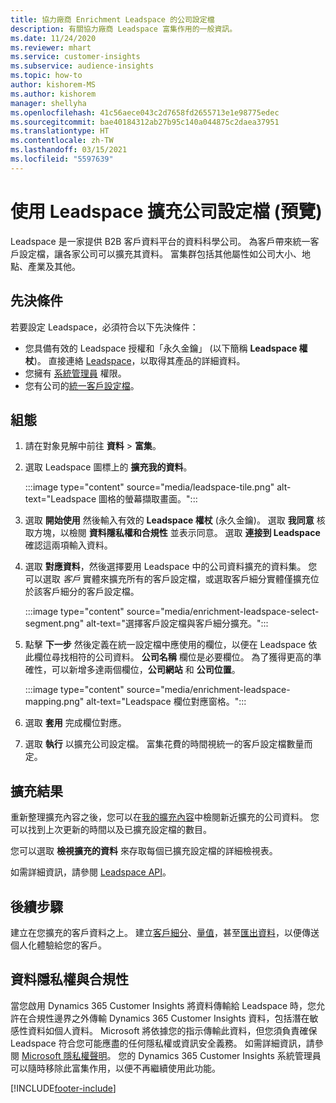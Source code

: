 ```yaml
---
title: 協力廠商 Enrichment Leadspace 的公司設定檔
description: 有關協力廠商 Leadspace 富集作用的一般資訊。
ms.date: 11/24/2020
ms.reviewer: mhart
ms.service: customer-insights
ms.subservice: audience-insights
ms.topic: how-to
author: kishorem-MS
ms.author: kishorem
manager: shellyha
ms.openlocfilehash: 41c56aece043c2d7658fd2655713e1e98775edec
ms.sourcegitcommit: bae40184312ab27b95c140a044875c2daea37951
ms.translationtype: HT
ms.contentlocale: zh-TW
ms.lasthandoff: 03/15/2021
ms.locfileid: "5597639"
---
```

# <a name="enrichment-of-company-profiles-with-leadspace-preview"></a>使用 Leadspace 擴充公司設定檔 (預覽)

Leadspace 是一家提供 B2B 客戶資料平台的資料科學公司。 為客戶帶來統一客戶設定檔，讓各家公司可以擴充其資料。 富集群包括其他屬性如公司大小、地點、產業及其他。

## <a name="prerequisites"></a>先決條件

若要設定 Leadspace，必須符合以下先決條件：

- 您具備有效的 Leadspace 授權和「永久金鑰」 (以下簡稱 **Leadspace 權杖**)。 直接連絡 [Leadspace](https://www.leadspace.com/products/leadspace-on-demand/)，以取得其產品的詳細資料。
- 您擁有 [系統管理員](permissions.md#administrator) 權限。
- 您有公司的[統一客戶設定檔](customer-profiles.md)。

## <a name="configuration"></a>組態

1. 請在對象見解中前往 **資料** > **富集**。

1. 選取 Leadspace 圖標上的 **擴充我的資料**。

   :::image type="content" source="media/leadspace-tile.png" alt-text="Leadspace 圖格的螢幕擷取畫面。":::

1. 選取 **開始使用** 然後輸入有效的 **Leadspace 權杖** (永久金鑰)。 選取 **我同意** 核取方塊，以檢閱 **資料隱私權和合規性** 並表示同意。 選取 **連接到 Leadspace** 確認這兩項輸入資料。

1. 選取 **對應資料**，然後選擇要用 Leadspace 中的公司資料擴充的資料集。 您可以選取 *客戶* 實體來擴充所有的客戶設定檔，或選取客戶細分實體僅擴充位於該客戶細分的客戶設定檔。

   :::image type="content" source="media/enrichment-leadspace-select-segment.png" alt-text="選擇客戶設定檔與客戶細分擴充。":::

1. 點擊 **下一步** 然後定義在統一設定檔中應使用的欄位，以便在 Leadspace 依此欄位尋找相符的公司資料。 **公司名稱** 欄位是必要欄位。 為了獲得更高的準確性，可以新增多達兩個欄位，**公司網站** 和 **公司位置**。

   :::image type="content" source="media/enrichment-leadspace-mapping.png" alt-text="Leadspace 欄位對應窗格。":::
   
1. 選取 **套用** 完成欄位對應。

1. 選取 **執行** 以擴充公司設定檔。 富集花費的時間視統一的客戶設定檔數量而定。

## <a name="enrichment-results"></a>擴充結果

重新整理擴充內容之後，您可以在[我的擴充內容](enrichment-hub.md)中檢閱新近擴充的公司資料。 您可以找到上次更新的時間以及已擴充設定檔的數目。

您可以選取 **檢視擴充的資料** 來存取每個已擴充設定檔的詳細檢視表。

如需詳細資訊，請參閱 [Leadspace API](https://support.leadspace.com/hc/en-us/sections/201997649-API)。

## <a name="next-steps"></a>後續步驟

建立在您擴充的客戶資料之上。 建立[客戶細分](segments.md)、[量值](measures.md)，甚至[匯出資料](export-destinations.md)，以便傳送個人化體驗給您的客戶。

## <a name="data-privacy-and-compliance"></a>資料隱私權與合規性

當您啟用 Dynamics 365 Customer Insights 將資料傳輸給 Leadspace 時，您允許在合規性邊界之外傳輸 Dynamics 365 Customer Insights 資料，包括潛在敏感性資料如個人資料。 Microsoft 將依據您的指示傳輸此資料，但您須負責確保 Leadspace 符合您可能應盡的任何隱私權或資訊安全義務。 如需詳細資訊，請參閱 [Microsoft 隱私權聲明](https://go.microsoft.com/fwlink/?linkid=396732)。
您的 Dynamics 365 Customer Insights 系統管理員可以隨時移除此富集作用，以便不再繼續使用此功能。


[!INCLUDE[footer-include](../includes/footer-banner.md)]
